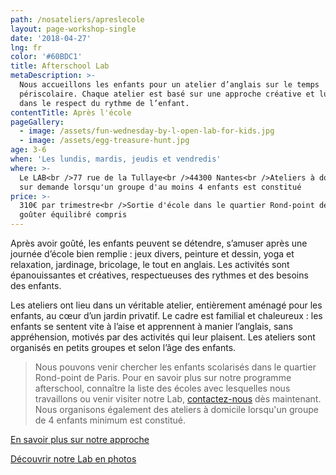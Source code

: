 ```yaml
---
path: /nosateliers/apreslecole
layout: page-workshop-single
date: '2018-04-27'
lng: fr
color: '#60BDC1'
title: Afterschool Lab
metaDescription: >-
  Nous accueillons les enfants pour un atelier d’anglais sur le temps
  périscolaire. Chaque atelier est basé sur une approche créative et ludique et
  dans le respect du rythme de l’enfant.  
contentTitle: Après l'école
pageGallery:
  - image: /assets/fun-wednesday-by-l-open-lab-for-kids.jpg
  - image: /assets/egg-treasure-hunt.jpg
age: 3-6
when: 'Les lundis, mardis, jeudis et vendredis'
where: >-
  Le LAB<br />77 rue de la Tullaye<br />44300 Nantes<br />Ateliers à domicile
  sur demande lorsqu'un groupe d'au moins 4 enfants est constitué
price: >-
  310€ par trimestre<br />Sortie d'école dans le quartier Rond-point de Paris et
  goûter équilibré compris
---
```

Après avoir goûté, les enfants peuvent se détendre, s’amuser après une journée d’école bien remplie : jeux divers, peinture et dessin, yoga et relaxation, jardinage, bricolage, le tout en anglais.  Les activités sont épanouissantes et créatives, respectueuses des rythmes et des besoins des enfants.

Les ateliers ont lieu dans un véritable atelier, entièrement aménagé pour les enfants, au cœur d’un jardin privatif. Le cadre est familial et chaleureux : les enfants se sentent vite à l’aise et apprennent à manier l’anglais, sans appréhension, motivés par des activités qui leur plaisent. Les ateliers sont organisés en petits groupes et selon l’âge des enfants. 

> Nous pouvons venir chercher les enfants scolarisés dans le quartier Rond-point de Paris. Pour en savoir plus sur notre programme afterschool, connaître la liste des écoles avec lesquelles nous travaillons ou venir visiter notre Lab, [contactez-nous](/contact) dès maintenant. Nous organisons également des ateliers à domicile lorsqu'un groupe de 4 enfants minimum est constitué. 

[En savoir plus sur notre approche](/pedagogie) 

[Découvrir notre Lab en photos](/nosateliers/#lab)
